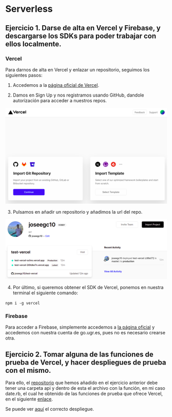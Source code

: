# Serverless

## Ejercicio 1. Darse de alta en Vercel y Firebase, y descargarse los SDKs para poder trabajar con ellos localmente.

### Vercel

Para darnos de alta en Vercel y enlazar un repositorio, seguimos los siguientes pasos:

1. Accedemos a la [página oficial de Vercel](https://vercel.com/).

2. Damos en Sign Up y nos registramos usando GitHub, dandole autorización para acceder a nuestros repos.

![sl1](./img/sl1.png)

3. Pulsamos en añadir un repositorio y añadimos la url del repo.

![sl2](./img/sl2.png)

4. Por último, si queremos obtener el SDK de Vercel, ponemos en nuestra terminal el siguiente comando:

`npm i -g vercel`

### Firebase

Para acceder a Firebase, simplemente accedemos a [la página oficial](https://firebase.google.com/?hl=es-419) y accedemos con nuestra cuenta de go.ugr.es, pues no es necesario crearse otra.

## Ejercicio 2. Tomar alguna de las funciones de prueba de Vercel, y hacer despliegues de prueba con el mismo.

Para ello, el [repositorio](https://github.com/joseegc10/test-vercel) que hemos añadido en el ejercicio anterior debe tener una carpeta api y dentro de esta el archivo con la función, en mi caso date.rb, el cual he obtenido de las funciones de prueba que ofrece Vercel, en el siguiente [enlace](https://vercel.com/docs/serverless-functions/supported-languages#ruby).

Se puede ver [aquí](https://test-vercel-ochre.vercel.app/api/date) el correcto despliegue.